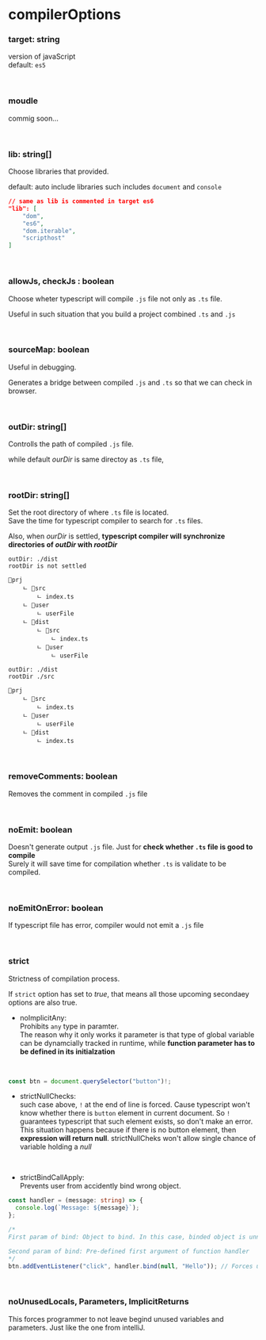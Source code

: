 # compilerOptions

### target: string

version of javaScript  
default: `es5`

<br/>

### moudle

commig soon...

<br/>

### lib: string[]

Choose libraries that provided.

default: auto include libraries such includes `document` and `console`

```json
// same as lib is commented in target es6
"lib": [
    "dom",
    "es6",
    "dom.iterable",
    "scripthost"
]
```

<br/>

### allowJs, checkJs : boolean

Choose wheter typescript will compile `.js` file not only as `.ts` file.

Useful in such situation that you build a project combined `.ts` and `.js`

<br/>

### sourceMap: boolean

Useful in debugging.

Generates a bridge between compiled `.js` and `.ts` so that we can check in browser.

<br/>

### outDir: string[]

Controlls the path of compiled `.js` file.

while default _ourDir_ is same directoy as `.ts` file,

<br/>

### rootDir: string[]

Set the root directory of where `.ts` file is located.  
Save the time for typescript compiler to search for `.ts` files.

Also, when _ourDir_ is settled, **typescript compiler will synchronize directories of _outDir_ with _rootDir_**

```
outDir: ./dist
rootDir is not settled

📂prj
    ㄴ 📂src
        ㄴ index.ts
    ㄴ 📂user
        ㄴ userFile
    ㄴ 📂dist
        ㄴ 📂src
            ㄴ index.ts
        ㄴ 📂user
            ㄴ userFile
```

```
outDir: ./dist
rootDir ./src

📂prj
    ㄴ 📂src
        ㄴ index.ts
    ㄴ 📂user
        ㄴ userFile
    ㄴ 📂dist
        ㄴ index.ts
```

<br/>

### removeComments: boolean

Removes the comment in compiled `.js` file

<br/>

### noEmit: boolean

Doesn't generate output `.js` file. Just for **check whether `.ts` file is good to compile**  
Surely it will save time for compilation whether `.ts` is validate to be compiled.

<br/>

### noEmitOnError: boolean

If typescript file has error, compiler would not emit a `.js` file

<br/>

### strict

Strictness of compilation process.

If `strict` option has set to _true_, that means all those upcoming secondaey options are also true.

- noImplicitAny:  
  Prohibits `any` type in paramter.  
   The reason why it only works it parameter is that type of global variable can be dynamcially tracked in runtime, while **function parameter has to be defined in its initialzation**

<br/>

```ts
const btn = document.querySelector("button")!;
```

- strictNullChecks:  
  such case above, `!` at the end of line is forced. Cause typescript won't know whether there is `button` element in current document. So `!` guarantees typescript that such element exists, so don't make an error.  
  This situation happens because if there is no button element, then **expression will return null**. strictNullCheks won't allow single chance of variable holding a _null_

<br/>

- strictBindCallApply:  
  Prevents user from accidently bind wrong object.

```ts
const handler = (message: string) => {
  console.log(`Message: ${message}`);
};

/*
First param of bind: Object to bind. In this case, binded object is unnecessary so pass null.

Second param of bind: Pre-defined first argument of function handler
*/
btn.addEventListener("click", handler.bind(null, "Hello")); // Forces user to set second argument of bind function
```

<br/>

### noUnusedLocals, Parameters, ImplicitReturns

This forces programmer to not leave begind unused variables and parameters. Just like the one from intelliJ.
